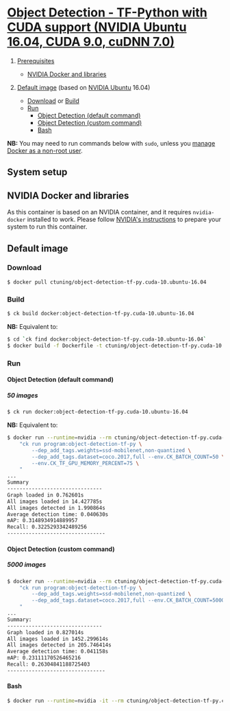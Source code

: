 # [Object Detection - TF-Python with CUDA support (NVIDIA Ubuntu 16.04, CUDA 9.0, cuDNN 7.0)](https://hub.docker.com/r/ctuning/object-detection-tf-py.cuda-10.ubuntu-16.04)

1. [Prerequisites](#setup)
    - [NVIDIA Docker and libraries](#nvidia)

1. [Default image](#image_default) (based on [NVIDIA Ubuntu](https://hub.docker.com/r/nvidia/cuda/) 16.04)
    - [Download](#image_default_download) or [Build](#image_default_build)
    - [Run](#image_default_run)
        - [Object Detection (default command)](#image_default_run_default)
        - [Object Detection (custom command)](#image_default_run_custom)
        - [Bash](#image_default_run_bash)

**NB:** You may need to run commands below with `sudo`, unless you
[manage Docker as a non-root user](https://docs.docker.com/install/linux/linux-postinstall/#manage-docker-as-a-non-root-user).

<a name="nvidia"></a>
## System setup

<a name="nvidia"></a>
## NVIDIA Docker and libraries
As this container is based on an NVIDIA container, and it requires `nvidia-docker` installed to work.
Please follow [NVIDIA's instructions](https://github.com/NVIDIA/nvidia-docker) to prepare your system to run this container.


<a name="image_default"></a>
## Default image

<a name="image_default_download"></a>
### Download
```
$ docker pull ctuning/object-detection-tf-py.cuda-10.ubuntu-16.04
```

<a name="image_default_build"></a>
### Build
```bash
$ ck build docker:object-detection-tf-py.cuda-10.ubuntu-16.04
```
**NB:** Equivalent to:
```bash
$ cd `ck find docker:object-detection-tf-py.cuda-10.ubuntu-16.04`
$ docker build -f Dockerfile -t ctuning/object-detection-tf-py.cuda-10.ubuntu-16.04 .
```

<a name="image_default_run"></a>
### Run

<a name="image_default_run_default"></a>
#### Object Detection (default command)

##### 50 images
```bash
$ ck run docker:object-detection-tf-py.cuda-10.ubuntu-16.04
```
**NB:** Equivalent to:
```bash
$ docker run --runtime=nvidia --rm ctuning/object-detection-tf-py.cuda-10.ubuntu-16.04 \
    "ck run program:object-detection-tf-py \
        --dep_add_tags.weights=ssd-mobilenet,non-quantized \
        --dep_add_tags.dataset=coco.2017,full --env.CK_BATCH_COUNT=50 \
        --env.CK_TF_GPU_MEMORY_PERCENT=75 \
    "
...
Summary
-------------------------------
Graph loaded in 0.762601s
All images loaded in 14.427785s
All images detected in 1.990864s
Average detection time: 0.040630s
mAP: 0.3148934914889957
Recall: 0.3225293342489256
--------------------------------
```


<a name="image_default_run_custom"></a>
#### Object Detection (custom command)

##### 5000 images
```bash
$ docker run --runtime=nvidia --rm ctuning/object-detection-tf-py.cuda-10.ubuntu-16.04 \
    "ck run program:object-detection-tf-py \
        --dep_add_tags.weights=ssd-mobilenet,non-quantized \
        --dep_add_tags.dataset=coco.2017,full --env.CK_BATCH_COUNT=5000 \
    "
...
Summary:
-------------------------------
Graph loaded in 0.827014s
All images loaded in 1452.299614s
All images detected in 205.746414s
Average detection time: 0.041158s
mAP: 0.23111170526465216
Recall: 0.26304841188725403
--------------------------------
```

<a name="image_default_run_bash"></a>
#### Bash
```bash
$ docker run --runtime=nvidia -it --rm ctuning/object-detection-tf-py.cuda-10.ubuntu-16.04 bash
```

